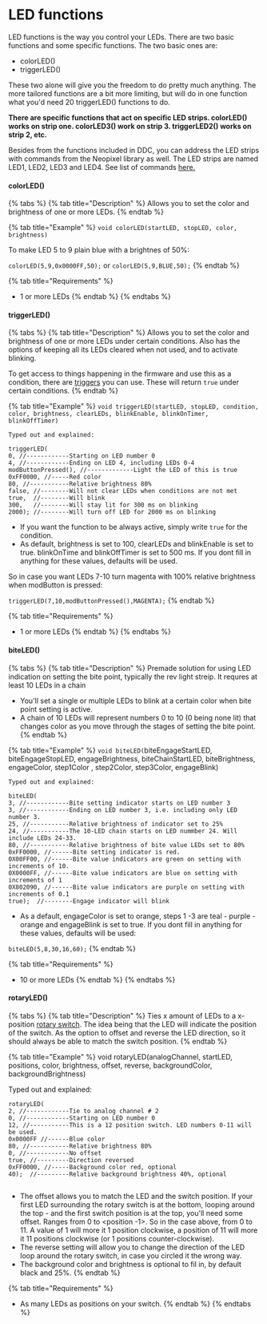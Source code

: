 # LED functions

LED functions is the way you control your LEDs. There are two basic functions and some specific functions. The two basic ones are:

* colorLED()
* triggerLED()

These two alone will give you the freedom to do pretty much anything. The more tailored functions are a bit more limiting, but will do in one function what you'd need 20 triggerLED() functions to do.&#x20;

**There are specific functions that act on specific LED strips. colorLED() works on strip one. colorLED3() work on strip 3. triggerLED2() works on strip 2, etc.**&#x20;

Besides from the functions included in DDC, you can address the LED strips with commands from the Neopixel library as well. The LED strips are named LED1, LED2, LED3 and LED4. See list of commands [here.](https://github.com/adafruit/Adafruit_NeoPixel#functions)&#x20;

#### colorLED()

{% tabs %}
{% tab title="Description" %}
Allows you to set the color and brightness of one or more LEDs.&#x20;
{% endtab %}

{% tab title="Example" %}
`void colorLED(startLED, stopLED, color, brightness)`

To make LED 5 to 9 plain blue with a brightnes of 50%:

`colorLED(5,9,0x0000FF,50);` or `colorLED(5,9,BLUE,50);`
{% endtab %}

{% tab title="Requirements" %}
* 1 or more LEDs
{% endtab %}
{% endtabs %}

#### triggerLED()

{% tabs %}
{% tab title="Description" %}
Allows you to set the color and brightness of one or more LEDs under certain conditions. Also has the options of keeping all its LEDs cleared when not used, and to activate blinking.&#x20;

To get access to things happening in the firmware and use this as a condition, there are [triggers](../../../advanced/conditional-coding/triggers.md) you can use. These will return `true` under certain conditions.&#x20;
{% endtab %}

{% tab title="Example" %}
`void triggerLED(startLED, stopLED, condition, color, brightness, clearLEDs, blinkEnable, blinkOnTimer, blinkOffTimer)`

`Typed out and explained:`

```
triggerLED(
0, //------------Starting on LED number 0
4, //------------Ending on LED 4, including LEDs 0-4
modButtonPressed(), //-------------Light the LED of this is true
0xFF0000, //-----Red color
80, //-----------Relative brightness 80%
false, //--------Will not clear LEDs when conditions are not met
true,  //--------Will blink
300,   //--------Will stay lit for 300 ms on blinking
2000); //--------Will turn off LED for 2000 ms on blinking
```

* If you want the function to be always active, simply write `true` for the condition.&#x20;
* As default, brightness is set to 100, clearLEDs and blinkEnable is set to true. blinkOnTime and blinkOffTimer is set to 500 ms. If you dont fill in anything for these values, defaults will be used.&#x20;

So in case you want LEDs 7-10 turn magenta with 100% relative brightness when modButton is pressed:&#x20;

`triggerLED(7,10,modButtonPressed(),MAGENTA);`
{% endtab %}

{% tab title="Requirements" %}
* 1 or more LEDs
{% endtab %}
{% endtabs %}

#### biteLED()

{% tabs %}
{% tab title="Description" %}
Premade solution for using LED indication on setting the bite point, typically the rev light streip. It requres at least 10 LEDs in a chain

* You'll set a single or multiple LEDs to blink at a certain color when bite point setting is active.&#x20;
* A chain of 10 LEDs will represent numbers 0 to 10 (0 being none lit) that changes color as you move through the stages of setting the bite point.&#x20;
{% endtab %}

{% tab title="Example" %}
`void biteLED(`biteEngageStartLED, biteEngageStopLED, engageBrightness, biteChainStartLED, biteBrightness, engageColor, step1Color , step2Color, step3Color, engageBlink)

`Typed out and explained:`

```
biteLED(
3, //------------Bite setting indicator starts on LED number 3
3, //------------Ending on LED number 3, i.e. including only LED number 3.
25, //-----------Relative brightness of indicator set to 25%
24, //-----------The 10-LED chain starts on LED nummber 24. Will include LEDs 24-33.
80, //-----------Relative brightness of bite value LEDs set to 80%
0xFF0000, //------Bite setting indicator is red.
0X00FF00, //------Bite value indicators are green on setting with increments of 10.
0X0000FF, //------Bite value indicators are blue on setting with increments of 1
0X802090, //------Bite value indicators are purple on setting with increments of 0.1
true);  //--------Engage indicator will blink

```

* As a default, engageColor is set to orange, steps 1 -3 are teal - purple - orange and engageBlink is set to true. If you dont fill in anything for these values, defaults will be used:

`biteLED(5,8,30,16,60);`
{% endtab %}

{% tab title="Requirements" %}
* 10 or more LEDs
{% endtab %}
{% endtabs %}

#### rotaryLED()

{% tabs %}
{% tab title="Description" %}
Ties x amount of LEDs to a x-position [rotary switch](../../../../switch-library/rotary-switches/). The idea being that the LED will indicate the position of the switch. As the option to offset and reverse the LED direction, so it should always be able to match the switch position.&#x20;
{% endtab %}

{% tab title="Example" %}
void rotaryLED(analogChannel, startLED,  positions, color, brightness,  offset, reverse, backgroundColor, backgroundBrightness)

Typed out and explained:

```
rotaryLED(
2, //------------Tie to analog channel # 2
0, //------------Starting on LED number 0
12, //-----------This is a 12 position switch. LED numbers 0-11 will be used.
0x0000FF //------Blue color
80, //-----------Relative brightness 80%
0, //------------No offset
true, //---------Direction reversed
0xFF0000, //-----Background color red, optional
40);  //---------Relative background brightness 40%, optional


```

* The offset allows you to match the LED and the switch position. If your first LED surrounding the rotary switch is at the bottom, looping around the top - and the first switch position is at the top, you'll need some offset. Ranges from 0 to \<position -1>. So in the case above, from 0 to 11. A value of 1 will more it 1 position clockwise, a position of 11 will more it 11 positions clockwise (or 1 positions counter-clockwise).&#x20;
* The reverse setting will allow you to change the direction of the LED loop around the rotary switch, in case you circled it the wrong way.&#x20;
* The background color and brightness is optional to fil in, by default black and 25%.&#x20;
{% endtab %}

{% tab title="Requirements" %}
* As many LEDs as positions on your switch.
{% endtab %}
{% endtabs %}
